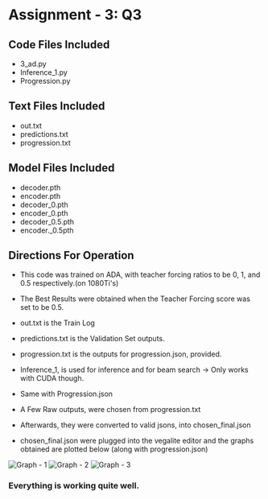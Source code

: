 # Assignment - 3: Q3

## Code Files Included
- 3_ad.py
- Inference_1.py
- Progression.py

## Text Files Included
- out.txt
- predictions.txt
- progression.txt

## Model Files Included
- decoder.pth
- encoder.pth
- decoder_0.pth
- encoder_0.pth
- decoder_0.5.pth
- encoder._0.5pth

## Directions For Operation
- This code was trained on ADA, with teacher forcing ratios to be 0, 1, and 0.5 respectively.(on 1080Ti's)
- The Best Results were obtained when the Teacher Forcing score was set to be 0.5.
- out.txt is the Train Log
- predictions.txt is the Validation Set outputs. 
- progression.txt is the outputs for progression.json, provided. 
- Inference_1, is used for inference and for beam search -> Only works with CUDA though.
- Same with Progression.json

- A Few Raw outputs, were chosen from progression.txt
- Afterwards, they were converted to valid jsons, into chosen_final.json
- chosen_final.json were plugged into the vegalite editor and the graphs obtained are plotted below (along with progression.json)

![Graph - 1]('./graph1.png)
![Graph - 2]('./graph2.png)
![Graph - 3]('./graph3.png)

### Everything is working quite well. 